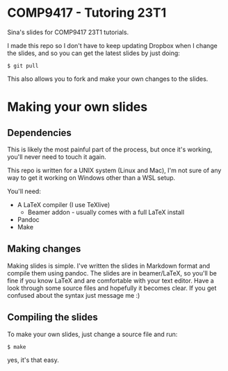 # COMP9417 - Tutoring 23T1

Sina's slides for COMP9417 23T1 tutorials. 

I made this repo so I don't have to keep updating Dropbox when I change the slides, and so you can get the latest slides by just doing:

`$ git pull`

This also allows you to fork and make your own changes to the slides.

# Making your own slides

## Dependencies

This is likely the most painful part of the process, but once it's working, you'll never need to touch it again.

This repo is written for a UNIX system (Linux and Mac), I'm not sure of any way to get it working on Windows other than a WSL setup. 

You'll need:

- A LaTeX compiler (I use TeXlive)
	- Beamer addon - usually comes with a full LaTeX install
- Pandoc
- Make

## Making changes

Making slides is simple. I've written the slides in Markdown format and compile them using pandoc. The slides are in beamer/LaTeX, so you'll be fine if you know LaTeX and are comfortable with your text editor. Have a look through some source files and hopefully it becomes clear. If you get confused about the syntax just message me :)

## Compiling the slides

To make your own slides, just change a source file and run:

`$ make`

yes, it's that easy.
